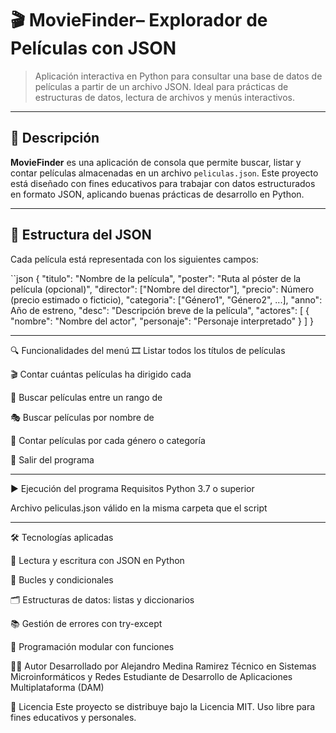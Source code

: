 # 🎬 MovieFinder– Explorador de Películas con JSON

> Aplicación interactiva en Python para consultar una base de datos de películas a partir de un archivo JSON. Ideal para prácticas de estructuras de datos, lectura de archivos y menús interactivos.

---

## 📌 Descripción

**MovieFinder** es una aplicación de consola que permite buscar, listar y contar películas almacenadas en un archivo `peliculas.json`. Este proyecto está diseñado con fines educativos para trabajar con datos estructurados en formato JSON, aplicando buenas prácticas de desarrollo en Python.

---
## 🧾 Estructura del JSON

Cada película está representada con los siguientes campos:

``json
{
  "titulo": "Nombre de la película",
  "poster": "Ruta al póster de la película (opcional)",
  "director": ["Nombre del director"],
  "precio": Número (precio estimado o ficticio),
  "categoria": ["Género1", "Género2", ...],
  "anno": Año de estreno,
  "desc": "Descripción breve de la película",
  "actores": [
    {
      "nombre": "Nombre del actor",
      "personaje": "Personaje interpretado"
    }
  ]
}

---

🔍 Funcionalidades del menú
🎞️ Listar todos los títulos de películas

🎬 Contar cuántas películas ha dirigido cada 

📅 Buscar películas entre un rango de 

🎭 Buscar películas por nombre de 

📂 Contar películas por cada género o categoría

🚪 Salir del programa

---

▶️ Ejecución del programa
Requisitos
Python 3.7 o superior

Archivo peliculas.json válido en la misma carpeta que el script

---

🛠 Tecnologías aplicadas

📄 Lectura y escritura con JSON en Python

🔁 Bucles y condicionales

🗂️ Estructuras de datos: listas y diccionarios

📚 Gestión de errores con try-except

🧠 Programación modular con funciones


👨‍💻 Autor
Desarrollado por Alejandro Medina Ramirez
Técnico en Sistemas Microinformáticos y Redes
Estudiante de Desarrollo de Aplicaciones Multiplataforma (DAM)

📜 Licencia
Este proyecto se distribuye bajo la Licencia MIT.
Uso libre para fines educativos y personales.


